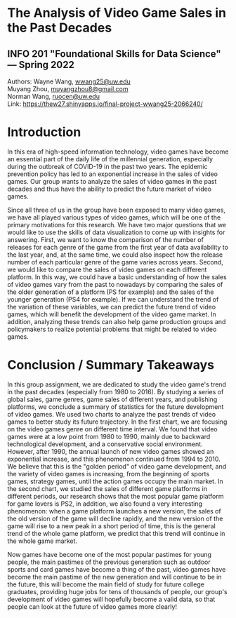 # The Analysis of Video Game Sales in the Past Decades
## INFO 201 "Foundational Skills for Data Science" — Spring 2022

Authors:
Wayne Wang, wwang25@uw.edu  
Muyang Zhou, muyangzhou8@gmail.com  
Norman Wang, ruocen@uw.edu  
Link: https://thew27.shinyapps.io/final-project-wwang25-2066240/

# Introduction
In this era of high-speed information technology, video games have become an essential part of the daily life of the millennial generation, especially during the outbreak of COVID-19 in the past two years. The epidemic prevention policy has led to an exponential increase in the sales of video games. Our group wants to analyze the sales of video games in the past decades and thus have the ability to predict the future market of video games.

Since all three of us in the group have been exposed to many video games, we have all played various types of video games, which will be one of the primary motivations for this research. We have two major questions that we would like to use the skills of data visualization to come up with insights for answering. First, we want to know the comparison of the number of releases for each genre of the game from the first year of data availability to the last year, and, at the same time, we could also inspect how the release number of each particular genre of the game varies across years. Second, we would like to compare the sales of video games on each different platform. In this way, we could have a basic understanding of how the sales of video games vary from the past to nowadays by comparing the sales of the older generation of a platform (PS for example) and the sales of the younger generation (PS4 for example). If we can understand the trend of the variation of these variables, we can predict the future trend of video games, which will benefit the development of the video game market. In addition, analyzing these trends can also help game production groups and policymakers to realize potential problems that might be related to video games.

# Conclusion / Summary Takeaways
In this group assignment, we are dedicated to study the video game's trend in the past decades (especially from 1980 to 2016). By studying a series of global sales, game genres, game sales of different years, and publishing platforms, we conclude a summary of statistics for the future development of video games. We used two charts to analyze the past trends of video games to better study its future trajectory. In the first chart, we are focusing on the video games genre on different time interval. We found that video games were at a low point from 1980 to 1990, mainly due to backward technological development, and a conservative social environment. However, after 1990, the annual launch of new video games showed an exponential increase, and this phenomenon continued from 1994 to 2010. We believe that this is the "golden period" of video game development, and the variety of video games is increasing, from the beginning of sports games, strategy games, until the action games occupy the main market. In the second chart, we studied the sales of different game platforms in different periods, our research shows that the most popular game platform for game lovers is PS2, in addition, we also found a very interesting phenomenon: when a game platform launches a new version, the sales of the old version of the game will decline rapidly, and the new version of the game will rise to a new peak in a short period of time, this is the general trend of the whole game platform, we predict that this trend will continue in the whole game market.

Now games have become one of the most popular pastimes for young people, the main pastimes of the previous generation such as outdoor sports and card games have become a thing of the past, video games have become the main pastime of the new generation and will continue to be in the future, this will become the main field of study for future college graduates, providing huge jobs for tens of thousands of people, our group's development of video games will hopefully become a valid data, so that people can look at the future of video games more clearly!
